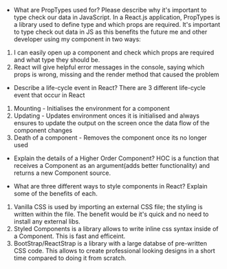 - What are PropTypes used for? Please describe why it's important to type check our data in JavaScript.
In a React.js application, PropTypes is a library used to define type and which props are required. It's important to type check out data in JS as this benefits the future me and other developer using my component in two ways:
1. I can easily open up a component and check which props are required and what type they should be.
2. React will give helpful error messages in the console, saying which props is wrong, missing and the render method that caused the problem

- Describe a life-cycle event in React?
There are 3 different life-cycle event that occur in React
1. Mounting - Initialises the environment for a component
2. Updating - Updates environment onces it is initialised and always ensures to update the output on the screen once the data flow of the component changes
3. Death of a component - Removes the component once its no longer used

- Explain the details of a Higher Order Component?
HOC is a function that receives a Component as an argument(adds better functionality) and returns a new Component source.

- What are three different ways to style components in React? Explain some of the benefits of each.
1. Vanilla CSS is used by importing an external CSS file; the styling is written within the file. The benefit would be it's quick and no need to install any external libs.
2. Styled Components is a library allows to write inline css syntax inside of a Component. This is fast and efficeint.
3. BootStrap/ReactStrap is a library with a large databse of pre-written CSS code. This allows to create professional looking designs in a short time compared to doing it from scratch.
